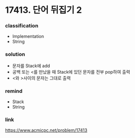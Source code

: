 # 17413. 단어 뒤집기 2

### classification
* Implementation
* String

### solution
* 문자를 Stack에 add
* 공백 또는 <를 만났을 때 Stack에 있던 문자를 전부 pop하여 출력
* <와 >사이의 문자는 그대로 출력

### remind
* Stack
* String

### link
https://www.acmicpc.net/problem/17413